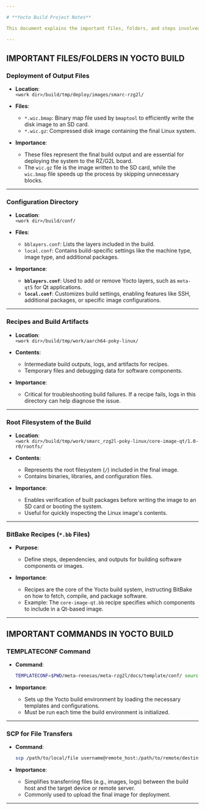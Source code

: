 ```yaml
---

# **Yocto Build Project Notes**

This document explains the important files, folders, and steps involved in the Yocto build process for the Renesas RZ/G2L board.

---
```

## IMPORTANT FILES/FOLDERS IN YOCTO BUILD
### **Deployment of Output Files**
- **Location**:  
  `<work dir>/build/tmp/deploy/images/smarc-rzg2l/`

- **Files**:
  - `*.wic.bmap`: Binary map file used by `bmaptool` to efficiently write the disk image to an SD card.
  - `*.wic.gz`: Compressed disk image containing the final Linux system.

- **Importance**:
  - These files represent the final build output and are essential for deploying the system to the RZ/G2L board.
  - The `wic.gz` file is the image written to the SD card, while the `wic.bmap` file speeds up the process by skipping unnecessary blocks.

---

### **Configuration Directory**
- **Location**:  
  `<work dir>/build/conf/`

- **Files**:
  - `bblayers.conf`: Lists the layers included in the build.
  - `local.conf`: Contains build-specific settings like the machine type, image type, and additional packages.

- **Importance**:
  - **`bblayers.conf`**: Used to add or remove Yocto layers, such as `meta-qt5` for Qt applications.
  - **`local.conf`**: Customizes build settings, enabling features like SSH, additional packages, or specific image configurations.

---

### **Recipes and Build Artifacts**
- **Location**:  
  `<work dir>/build/tmp/work/aarch64-poky-linux/`

- **Contents**:
  - Intermediate build outputs, logs, and artifacts for recipes.
  - Temporary files and debugging data for software components.

- **Importance**:
  - Critical for troubleshooting build failures. If a recipe fails, logs in this directory can help diagnose the issue.

---

### **Root Filesystem of the Build**
- **Location**:  
  `<work dir>/build/tmp/work/smarc_rzg2l-poky-linux/core-image-qt/1.0-r0/rootfs/`

- **Contents**:
  - Represents the root filesystem (`/`) included in the final image.
  - Contains binaries, libraries, and configuration files.

- **Importance**:
  - Enables verification of built packages before writing the image to an SD card or booting the system.
  - Useful for quickly inspecting the Linux image's contents.

---

### **BitBake Recipes (`*.bb` Files)**
- **Purpose**:
  - Define steps, dependencies, and outputs for building software components or images.

- **Importance**:
  - Recipes are the core of the Yocto build system, instructing BitBake on how to fetch, compile, and package software.
  - Example: The `core-image-qt.bb` recipe specifies which components to include in a Qt-based image.

---
## IMPORTANT COMMANDS IN YOCTO BUILD

### **TEMPLATECONF Command**
- **Command**:
  ```bash
  TEMPLATECONF=$PWD/meta-renesas/meta-rzg2l/docs/template/conf/ source poky/oe-init-build-env build
  ```

- **Importance**:
  - Sets up the Yocto build environment by loading the necessary templates and configurations.
  - Must be run each time the build environment is initialized.

---

### **SCP for File Transfers**
- **Command**:
  ```bash
  scp /path/to/local/file username@remote_host:/path/to/remote/destination
  ```

- **Importance**:
  - Simplifies transferring files (e.g., images, logs) between the build host and the target device or remote server.
  - Commonly used to upload the final image for deployment.

---
